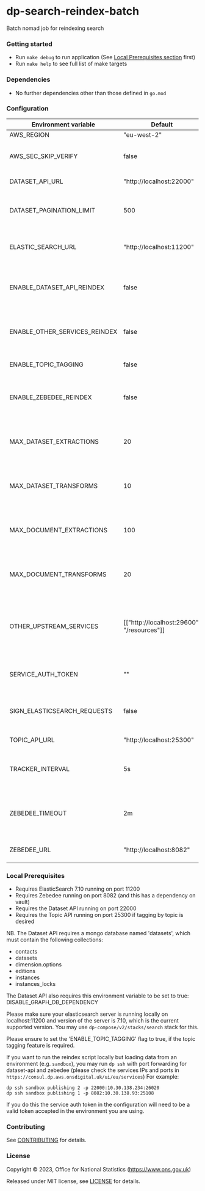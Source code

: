 # dp-search-reindex-batch

Batch nomad job for reindexing search

### Getting started

* Run `make debug` to run application (See [Local Prerequisites section](#local-prerequisites) first)
* Run `make help` to see full list of make targets

### Dependencies

* No further dependencies other than those defined in `go.mod`

### Configuration

| Environment variable          | Default                                    | Description                                                                                    |
|-------------------------------|--------------------------------------------|------------------------------------------------------------------------------------------------|
| AWS_REGION                    | "eu-west-2"                                | AWS region                                                                                     |
| AWS_SEC_SKIP_VERIFY           | false                                      | Whether to skip TLS verification for AWS requests                                              |
| DATASET_API_URL               | "http://localhost:22000"                   | URL of the Dataset API                                                                         |
| DATASET_PAGINATION_LIMIT      | 500                                        | Number of datasets to fetch per page of requests to Dataset API                                |
| ELASTIC_SEARCH_URL            | "http://localhost:11200"                   | URL of elastic search server (or AWS Opensearch)                                               |
| ENABLE_DATASET_API_REINDEX    | false                                      | Whether to get documents from the Dataset API for reindexing or not                            |
| ENABLE_OTHER_SERVICES_REINDEX | false                                      | Whether to get documents from other upstream services or not                                   |
| ENABLE_TOPIC_TAGGING          | false                                      | Whether to enable topic auto-tagging                                                           |
| ENABLE_ZEBEDEE_REINDEX        | false                                      | Whether to get documents from Zebedee for reindexing or not                                    |
| MAX_DATASET_EXTRACTIONS       | 20                                         | Max number of concurrent Dataset Extractions (ie. Dataset API connections)                     |
| MAX_DATASET_TRANSFORMS        | 10                                         | Max number of concurrent Dataset Transformation workers                                        |
| MAX_DOCUMENT_EXTRACTIONS      | 100                                        | Max number of concurrent Document Extractions (ie. Zebedee connections)                        |
| MAX_DOCUMENT_TRANSFORMS       | 20                                         | Max number of concurrent Document Transformation workers                                       |
| OTHER_UPSTREAM_SERVICES       | [["http://localhost:29600", "/resources"]] | List of string pairs, each consisting of a domain and endpoint, representing upstream services |
| SERVICE_AUTH_TOKEN            | ""                                         | Zebedee Service Auth Token for API requests                                                    |
| SIGN_ELASTICSEARCH_REQUESTS   | false                                      | Whether to sign elasticsearch requests (true for AWS)                                          |
| TOPIC_API_URL                 | "http://localhost:25300"                   | URL of the Topic API                                                                           |
| TRACKER_INTERVAL              | 5s                                         | Interval for progress tracker summary logging                                                  |
| ZEBEDEE_TIMEOUT               | 2m                                         | Timeout for Zebedee endpoints - published index can take > 2 minutes                           |
| ZEBEDEE_URL                   | "http://localhost:8082"                    | URL of publishing zebedee                                                                      |

### Local Prerequisites

* Requires ElasticSearch 7.10 running on port 11200
* Requires Zebedee running on port 8082 (and this has a dependency on vault)
* Requires the Dataset API running on port 22000
* Requires the Topic API running on port 25300 if tagging by topic is desired

NB. The Dataset API requires a mongo database named 'datasets', which must contain the following collections:

* contacts
* datasets
* dimension.options
* editions
* instances
* instances_locks

The Dataset API also requires this environment variable to be set to true: DISABLE_GRAPH_DB_DEPENDENCY

Please make sure your elasticsearch server is running locally on localhost:11200 and version of the server is 7.10,
which is the current supported version. You may use `dp-compose/v2/stacks/search` stack for this.

Please ensure to set the 'ENABLE_TOPIC_TAGGING' flag to true, if the topic tagging feature is required.

If you want to run the reindex script locally but loading data from an environment (e.g. `sandbox`), you may
run `dp ssh` with port forwarding for dataset-api and zebedee (please check the services IPs and ports
in `https://consul.dp.aws.onsdigital.uk/ui/eu/services`) For example:

```shell
dp ssh sandbox publishing 2 -p 22000:10.30.138.234:26020
dp ssh sandbox publishing 1 -p 8082:10.30.138.93:25108
```

If you do this the service auth token in the configuration will need to be a valid token accepted in the environment you
are using.

### Contributing

See [CONTRIBUTING](CONTRIBUTING.md) for details.

### License

Copyright © 2023, Office for National Statistics (https://www.ons.gov.uk)

Released under MIT license, see [LICENSE](LICENSE.md) for details.

